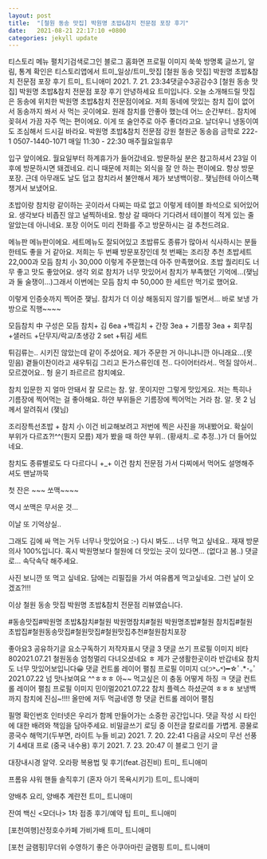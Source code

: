 ```yaml
---
layout: post
title:  "[철원 동송 맛집] 박원명 초밥&참치 전문점 포장 후기"
date:   2021-08-21 22:17:10 +0800
categories: jekyll update
---
```

티스토리 메뉴 펼치기검색로그인
블로그 홈화면
프로필 이미지
쑥쑥
방명록
글쓰기, 알림, 통계 확인은 티스토리앱에서
트미_일상/트미_맛집
[철원 동송 맛집] 박원명 초밥&참치 전문점 포장 후기
트미_ 트니애미
2021. 7. 21. 23:34댓글수3공감수3
[철원 동송 맛집] 박원명 초밥&참치 전문점 포장 후기
안녕하세요 트미입니다. 오늘 소개해드릴 맛집은 동송에 위치한 박원명 초밥&참치 전문점이에요.
저희 동네에 맛있는 참치 집이 없어서 동송까지 쏴서 사 먹는 곳이에요.
원래 참치를 안좋아 했는데 어느 순간부터.. 참치에 꽂혀서 가끔 자주 먹는 편이에요.
이게 또 술안주로 아주 좋더라고요.
날더우니 냉동이여도 조심해서 드시길 바라요.
박원명 초밥&참치 전문점
강원 철원군 동송읍 금학로 222-1
0507-1440-1071
매일 11:30 - 22:30
매주월요일휴무



입구 앞이에요. 월요일부터 하계휴가가 들어갔네요. 방문하실 분은 참고하셔서 23일 이후에 방문하시면 돼겠네요.
리니 때문에 저희는 외식을 잘 안 하는 편이에요. 항상 방문포장.
근데 아무래도 날도 덥고 참치라서 불안해서 제가 보냉백이랑.. 쟂님한테 아이스팩 챙겨서 보냈어요.



초밥이랑 참치랑 같이하는 곳이라서 다찌는 따로 없고 이렇게 테이블 좌석으로 되어있어요.
생각보다 비좁진 않고 널찍하네요. 항상 갈 때마다 기다려서 테이블이 적게 있는 줄 알았는데
아니네요. 포장 이어도 미리 전화를 주고 방문하시는 걸 추천드려요.

메뉴판
메뉴판이에요. 세트메뉴도 잘되어있고 초밥류도 종류가 많아서 식사하시는 분들한테도 좋을 거 같아요.
저희는 두 번째 방문포장인데 첫 번째는 조리장 추천 초밥세트 22,000과 모듬 참치 小 30,000 이렇게
주문했는데 아주 만족했어요.
초밥 퀄리티도 너무 좋고 맛도 좋았어요. 생각 외로 참치가 너무 맛있어서 참치가 부족했던 기억에...(쟂님과 둘 술쟁이...)그래서 이번에는 모듬 참치 中 50,000 한 세트만 먹기로 했어요.


이렇게 인증숏까지 찍어준 쟂님. 참치가 더 이상 해동되지 않기를 빌면서...
바로 보냉 가방으로 직행~~~~

모듬참치 中
구성은 모듬 참치+ 김 6ea +백김치 + 간장 3ea + 기름장 3ea + 회무침+샐러드 +단무지/락교/초생강 2 set +튀김 세트


튀김류는.. 시키진 않았는데 같이 주셨어요. 제가 주문한 거 아니냐니깐 아니래요...(못 믿음)
곁들이찬이라고 새우튀김 그리고 돈가스류인데 전.. 다이어터라서.. 먹질 않아서.. 모르겠어요.. 헝
윤기 좌르르르 참치예요.

참치 입문한 지 얼마 안돼서 잘 모르는 참. 알. 못이지만 그렇게 맛있게요.
저는 특히나 기름장에 찍어먹는 걸 좋아해요. 하얀 부위들은 기름장에 찍어먹는 거라 참. 알. 못 2 님께서 알려줘서
(쟂님)


조리장특선초밥 + 참치 小
이건 비교해보려고 저번에 찍은 사진을 꺼내봤어요. 확실이 부위가 다르죠?!^^(뭔지 모름)
제가 봤을 때 하얀 부위.. (황새치..로 추정..)가 더 들어있네요.

참치도 종류별로도 다 다르다니 +_+ 이건 참치 전문점 가서 다찌에서 먹어도 설명해주셔도 맨날까묵

첫 잔은 ~~~ 쏘맥~~~~

역시 쏘맥은 무서운 것...



이날 또 기억상실..





그래도 김에 싸 먹는 거두 너무나 맛있어요 :-)
다시 봐도... 너무 먹고 싶네요.. 재재 방문의사 100%입니다. 혹시 박원명보다 철원에 더 맛있는 곳이 있다면... (없다고 봄..)
댓글로... 속닥속닥 해주세요.

사진 보니깐 또 먹고 싶네요. 담에는 리필집을 가서 여유롭게 먹고싶네요.
그런 날이 오겠죠?!!!

이상 철원 동송 맛집 박원명 초밥&참치 전문점 리뷰였습니다.


#동송맛집#박원명 초밥&참치#철원 박원명참치#철원 박원명초밥#철원 참치집#철원 초밥집#철원동송맛집#철원맛집#철원맛집추천#철원참치포장

좋아요3
공유하기글 요소구독하기
저작자표시
댓글 3
댓글 쓰기
프로필 이미지
비타802021.07.21
철원동송 엄청멀리 다녀오셨네요 ㅎ
제가 군생활한곳이라 반갑네요
참치도 너무 맛있어보입니다😀
댓글 컨트롤 레이어 펼침
프로필 이미지
ଘ(੭˃ᴗ˂)━☆ﾟ.*･｡ﾟ2021.07.22
넘 맛나보여요 ^^ㅎㅎㅎ
아~~ 먹고싶은 이 충동 어떻게 하징 ㅋ
댓글 컨트롤 레이어 펼침
프로필 이미지
민이멀2021.07.22
참치 플렉스 하셨군여 ㅎㅎㅎ 보냉백까지 참치에 진심~!!!! 올만에 저두 먹굽네영 항
댓글 컨트롤 레이어 펼침

필명
확인번호
인터넷은 우리가 함께 만들어가는 소중한 공간입니다. 댓글 작성 시 타인에 대한 배려와 책임을 담아주세요.
비밀글쓰기
로딩 중
이전글
칼로리를 가볍게. 콩물로 콩국수 해먹기(두부면, 라이트 누들 비교)
2021. 7. 20. 22:41
다음글
샤오미 무선 선풍기 4세대 프로 (중국 내수용) 후기
2021. 7. 23. 20:47
이 블로그 인기 글

대장내시경 알약. 오라팡 복용법 및 후기(feat.검진비)
트미_ 트니애미

프롬유 샤워 핸들 솔직후기 (혼자 아기 목욕시키기)
트미_ 트니애미

양배추 요리, 양배추 계란전
트미_ 트니애미

잔여 백신 <모더나> 1차 접종 후기/예약 팁
트미_ 트니애미

[포천여행]산정호수카페 가비가배
트미_ 트니애미

[포천 글램핑]무더위 수영하기 좋은 아쿠아마린 글램핑
트미_ 트니애미